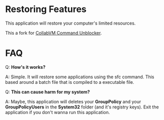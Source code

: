# Restoring Features
This application will restore your computer's limited resources.

This a fork for [CollabVM Command Unblocker](https://github.com/DESKTOPGOOOSE/CVM-Command-Unblocker).

# FAQ

Q: **How's it works?**

A: Simple. It will restore some applications using the sfc command. This based around a batch file that is compiled to a executable file.


Q: **This can cause harm for my system?**

A: Maybe, this application will deletes your **GroupPolicy** and your **GroupPolicyUsers** in the **System32** folder (and it's registry keys).
Exit the application if you don't wanna run this application.
